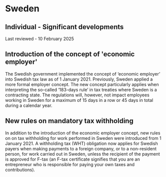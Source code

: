 # Sweden
## Individual - Significant developments
Last reviewed - 10 February 2025
## Introduction of the concept of 'economic employer'
The Swedish government implemented the concept of ‘economic employer’ into Swedish tax law as of 1 January 2021. Previously, Sweden applied a more formal employer concept.
The new concept particularly applies when interpreting the so-called ‘183-days rule’ in tax treaties where Sweden is a contracting state. The regulations will, however, not impact employees working in Sweden for a maximum of 15 days in a row or 45 days in total during a calendar year. 
## New rules on mandatory tax withholding
In addition to the introduction of the economic employer concept, new rules on on tax withholding for work performed in Sweden were introduced from 1 January 2021.
A withholding tax (WHT) obligation now applies for Swedish payers when making payments to a foreign company, or to a non-resident person, for work carried out in Sweden, unless the recipient of the payment is approved for F-tax (an F-tax certificate signifies that you are an entrepreneur who is responsible for paying your own taxes and contributions).

